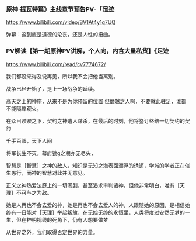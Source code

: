 ### 原神·提瓦特篇》主线章节预告PV-「足迹
https://www.bilibili.com/video/BV1At4y1q7UQ

弹幕：这到底是道德的沦丧，还是人性的扭曲。

### PV解读【第一期原神PV讲解，个人向，内含大量私货】《足迹
https://www.bilibili.com/read/cv7774672/

我们都没来得及说再见，所以我不会把他当离别。

战争已经开始了，是上一场战争的延续。

高天之上的神座，从来不是为你预留的位置
但僭越之人啊，不要就此驻足，谁都不能隔岸观火，

在众目睽睽之下，契约之神遭人谋杀，在最后的时刻，他将签订终结一切契约的契约

千手百眼，天下人间

将军长生不灭，幕府锁g之期亦无尽头，

智慧是［智慧］之神的敌人，知识是无知之海表面漂浮的诱饵，学城的学者正在催生愚行，而神的智慧对此并无意见。

正义之神热爱法庭上的一切闹剧，甚至渴求审判诸神，但他非常明白，唯有［天理］不可与之为敌。

她是人再也不会去爱的神，她是再也不会去爱人的神，人跟随她的原因，是相信她终有一日能对［天理］举起叛旗，在无始无终的永恒里，人类将度过安然无梦的一生，但在神明视线的死角下，仍有人想要做梦

从世界之外，我们取得否定世界的力量。
